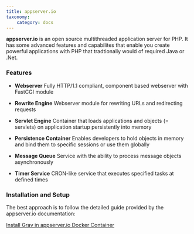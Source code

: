 ```yaml
---
title: appserver.io
taxonomy:
    category: docs
---
```


**appserver.io** is an open source multithreaded application server for PHP. It has some advanced features and capabilites that enable you create powerful applications with PHP that tradtionally would of required Java or .Net.

### Features

* **Webserver**
  Fully HTTP/1.1 compliant, component based webserver with FastCGI module

* **Rewrite Engine**
  Webserver module for rewriting URLs and redirecting requests

* **Servlet Engine**
  Container that loads applications and objects (= servlets) on application startup persistently into memory

* **Persistence Container**
Enables developers to hold objects in memory and bind them to specific sessions or use them globally

* **Message Queue**
  Service with the ability to process message objects asynchronously

* **Timer Service**
  CRON-like service that executes specified tasks at defined times

### Installation and Setup

The best approach is to follow the detailed guide provided by the appserver.io documentation:

[<i class="fa fa-download"></i> Install Grav in appserver.io Docker Container](https://docs.appserver.io/tutorials/running-grav-cms-in-an-appserver-io-docker-container?classes=button)
